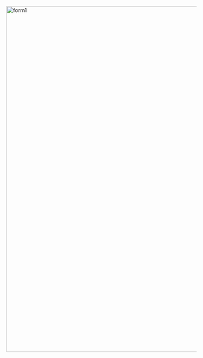 <img width="918" alt="form1" src="https://github.com/anita-patil123/form1.github.io/assets/141632510/791db9bc-64a5-421a-9113-3c87e66cbfce">
